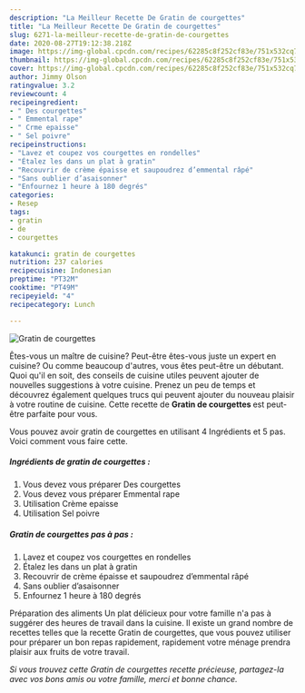 ```yaml
---
description: "La Meilleur Recette De Gratin de courgettes"
title: "La Meilleur Recette De Gratin de courgettes"
slug: 6271-la-meilleur-recette-de-gratin-de-courgettes
date: 2020-08-27T19:12:38.218Z
image: https://img-global.cpcdn.com/recipes/62285c8f252cf83e/751x532cq70/gratin-de-courgettes-photo-principale-de-la-recette.jpg
thumbnail: https://img-global.cpcdn.com/recipes/62285c8f252cf83e/751x532cq70/gratin-de-courgettes-photo-principale-de-la-recette.jpg
cover: https://img-global.cpcdn.com/recipes/62285c8f252cf83e/751x532cq70/gratin-de-courgettes-photo-principale-de-la-recette.jpg
author: Jimmy Olson
ratingvalue: 3.2
reviewcount: 4
recipeingredient:
- " Des courgettes"
- " Emmental rape"
- " Crme epaisse"
- " Sel poivre"
recipeinstructions:
- "Lavez et coupez vos courgettes en rondelles"
- "Étalez les dans un plat à gratin"
- "Recouvrir de crème épaisse et saupoudrez d’emmental râpé"
- "Sans oublier d’asaisonner"
- "Enfournez 1 heure à 180 degrés"
categories:
- Resep
tags:
- gratin
- de
- courgettes

katakunci: gratin de courgettes 
nutrition: 237 calories
recipecuisine: Indonesian
preptime: "PT32M"
cooktime: "PT49M"
recipeyield: "4"
recipecategory: Lunch

---
```



![Gratin de courgettes](https://img-global.cpcdn.com/recipes/62285c8f252cf83e/751x532cq70/gratin-de-courgettes-photo-principale-de-la-recette.jpg)

Êtes-vous un maître de cuisine? Peut-être êtes-vous juste un expert en cuisine? Ou comme beaucoup d'autres, vous êtes peut-être un débutant. Quoi qu'il en soit, des conseils de cuisine utiles peuvent ajouter de nouvelles suggestions à votre cuisine. Prenez un peu de temps et découvrez également quelques trucs qui peuvent ajouter du nouveau plaisir à votre routine de cuisine. Cette recette de <strong> Gratin de courgettes </strong> est peut-être parfaite pour vous.

<!--inarticleads1-->

Vous pouvez avoir gratin de courgettes en utilisant 4 Ingrédients et 5 pas. Voici comment vous faire cette.

##### Ingrédients de gratin de courgettes :

1. Vous devez vous préparer  Des courgettes
1. Vous devez vous préparer  Emmental rape
1. Utilisation  Crème epaisse
1. Utilisation  Sel poivre




<!--inarticleads2-->

##### Gratin de courgettes pas à pas :

1. Lavez et coupez vos courgettes en rondelles
1. Étalez les dans un plat à gratin
1. Recouvrir de crème épaisse et saupoudrez d’emmental râpé
1. Sans oublier d’asaisonner
1. Enfournez 1 heure à 180 degrés




<!--inarticleads1-->

<p>
Préparation des aliments Un plat délicieux pour votre famille n'a pas à suggérer des heures de travail dans la cuisine. Il existe un grand nombre de recettes telles que la recette Gratin de courgettes, que vous pouvez utiliser pour préparer un bon repas rapidement, rapidement votre ménage prendra plaisir aux fruits de votre travail.
</p>

<p>
<i>Si vous trouvez cette Gratin de courgettes recette précieuse, partagez-la avec vos bons amis ou votre famille, merci et bonne chance.</i>
</p>
